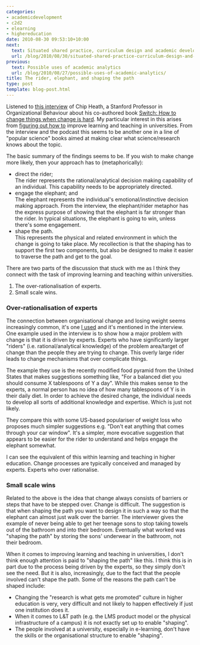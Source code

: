 ```yaml
---
categories:
- academicdevelopment
- c2d2
- elearning
- highereducation
date: 2010-08-30 09:53:10+10:00
next:
  text: Situated shared practice, curriculum design and academic development
  url: /blog/2010/08/30/situated-shared-practice-curriculum-design-and-academic-development/
previous:
  text: Possible uses of academic analytics
  url: /blog/2010/08/27/possible-uses-of-academic-analytics/
title: The rider, elephant, and shaping the path
type: post
template: blog-post.html
---
```

Listened to [this interview](http://itc.conversationsnetwork.org/shows/detail4527.html) of Chip Heath, a Stanford Professor in Organizational Behaviour about his co-authored book [Switch: How to change things when change is hard](http://www.amazon.com/Switch-Change-Things-When-Hard/dp/0385528752). My particular interest in this arises from [figuring out how to](/blog/2010/02/03/loosing-weight-nudging-and-changing-the-lt-environment-early-foundations-of-my-work/) improve learning and teaching in universities. From the interview and the podcast this seems to be another one in a line of "popular science" books aimed at making clear what science/research knows about the topic.

The basic summary of the findings seems to be. If you wish to make change more likely, then your approach has to (metaphorically):

- direct the rider;  
    The rider represents the rational/analytical decision making capability of an individual. This capability needs to be appropriately directed.
- engage the elephant; and  
    The elephant represents the individual's emotional/instinctive decision making approach. From the interview, the elephant/rider metaphor has the express purpose of showing that the elephant is far stronger than the rider. In typical situations, the elephant is going to win, unless there's some engagement.
- shape the path.  
    This represents the physical and related environment in which the change is going to take place. My recollection is that the shaping has to support the first two components, but also be designed to make it easier to traverse the path and get to the goal.

There are two parts of the discussion that stuck with me as I think they connect with the task of improving learning and teaching within universities.

1. The over-rationalisation of experts.
2. Small scale wins.

### Over-rationalisation of experts

The connection between organisational change and losing weight seems increasingly common, it's one [I used](/blog/2009/12/23/herding-cats-and-losing-weight-the-vimeo-video/) and it's mentioned in the interview. One example used in the interview is to show how a major problem with change is that it is driven by experts. Experts who have significantly larger "riders" (i.e. rational/analytical knowledge) of the problem area/target of change than the people they are trying to change. This overly large rider leads to change mechanisms that over complicate things.

The example they use is the recently modified food pyramid from the United States that makes suggestions something like, "For a balanced diet you should consume X tablespoons of Y a day". While this makes sense to the experts, a normal person has no idea of how many tablespoons of Y is in their daily diet. In order to achieve the desired change, the individual needs to develop all sorts of additional knowledge and expertise. Which is just not likely.

They compare this with some US-based populariser of weight loss who proposes much simpler suggestions e.g. "Don't eat anything that comes through your car window". It's a simpler, more evocative suggestion that appears to be easier for the rider to understand and helps engage the elephant somewhat.

I can see the equivalent of this within learning and teaching in higher education. Change processes are typically conceived and managed by experts. Experts who over rationalise.

### Small scale wins

Related to the above is the idea that change always consists of barriers or steps that have to be stepped over. Change is difficult. The suggestion is that when shaping the path you want to design it in such a way so that the elephant can almost just walk over the barrier. The interviewer gives the example of never being able to get her teenage sons to stop taking towels out of the bathroom and into their bedroom. Eventually what worked was "shaping the path" by storing the sons' underwear in the bathroom, not their bedroom.

When it comes to improving learning and teaching in universities, I don't think enough attention is paid to "shaping the path" like this. I think this is in part due to the process being driven by the experts, so they simply don't see the need. But it is also, increasingly, due to the fact that the people involved can't shape the path. Some of the reasons the path can't be shaped include:

- Changing the "research is what gets me promoted" culture in higher education is very, very difficult and not likely to happen effectively if just one institution does it.
- When it comes to L&T path (e.g. the LMS product model or the physical infrastructure of a campus) it is not exactly set up to enable "shaping".
- The people involved at a university, especially in e-learning, don't have the skills or the organisational structure to enable "shaping".